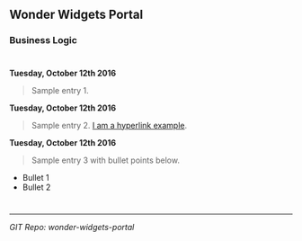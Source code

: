 ## Wonder Widgets Portal
### Business Logic
#


**Tuesday, October 12th 2016**
> Sample entry 1.


**Tuesday, October 12th 2016**
> Sample entry 2. [I am a hyperlink example](http://www.unifeyed.com).


**Tuesday, October 12th 2016**
> Sample entry 3 with bullet points below.

* Bullet 1
* Bullet 2


#
---
*GIT Repo: wonder-widgets-portal*